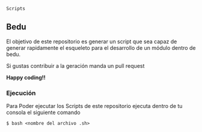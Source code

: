 `Scripts` 

## Bedu 

El objetivo de este repositorio es generar un script que sea capaz de generar rapidamente el esqueleto para el desarrollo de un módulo dentro de bedu.

Si gustas contribuir a la geración manda un pull request 

**Happy coding!!**

### Ejecución

Para Poder ejecutar los Scripts de este repositorio ejecuta dentro de tu consola el siguiente comando 

``` 
$ bash <nombre del archivo .sh>
``` 

